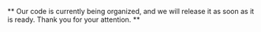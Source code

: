 ** Our code is currently being organized, and we will release it as soon as it is ready. Thank you for your attention. **
